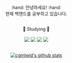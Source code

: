 <div align="center">
:hand: 안녕하세요! :hand: <br>현재 백엔드를 공부하고 있습니다.<br><br>

📖 Studying 📖<br><br>
<img src="https://img.shields.io/badge/Java-007396?style=flat&logo=Conda-Forge&logoColor=white" />
<img src="https://img.shields.io/badge/HTML5-E34F26?style=flat&logo=HTML5&logoColor=white" />
<img src="https://img.shields.io/badge/CSS3-1572B6?style=flat&logo=CSS3&logoColor=white" />
<img src="https://img.shields.io/badge/JavaScript-F7DF1E?style=flat&logo=JavaScript&logoColor=white" /> <br><br>

<!-- ![cgmlwjd's github stats](https://github-readme-stats.vercel.app/api?username=cgmlwjd&show_icons=true) -->
[![cgmlwjd's github stats](https://github-readme-stats.vercel.app/api/top-langs/?username=cgmlwjd&show_icons=true&hide_border=true&title_color=004386&icon_color=004386&layout=compact)](https://github.com/cgmlwjd)

</div>
<!--
![C](https://img.shields.io/badge/-C-123456?style=flat-square&logo=C&logoColor=black)
![Java](https://img.shields.io/badge/-자바-007396?style=flat&logo=Java&logoColor=ffffff)
![Spring](https://img.shields.io/badge/-Spring-6DB33F?style=for-the-badge&logo=Spring&logoColor=white)
![JavaScript](https://img.shields.io/badge/-TypeScript-3178C6?style=flat-square&logo=TypeScript&logoColor=white)
![Serverless](https://img.shields.io/badge/-Serverless-FD5750?style=flat-square&logo=Serverless&logoColor=magenta)
![MariaDB](https://img.shields.io/badge/-MariaDB-1F305F?style=flat-square&logo=mariadb&logoColor=white)
-->
